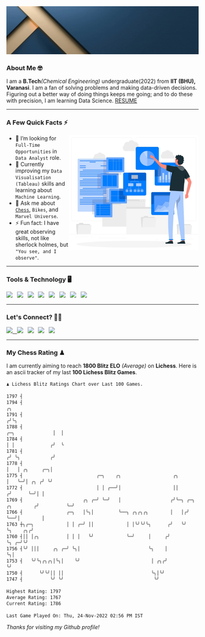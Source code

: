   <img src= "https://github.com/Laxman-Lakhan/Laxman-Lakhan/blob/master/Assets/Header.gif">

### About Me 🤓

I am a **B.Tech**_(Chemical Engineering)_ undergraduate(2022) from **IIT (BHU), Varanasi**. I am a fan of solving problems and making data-driven decisions. Figuring out a better way of doing things keeps me going; and to do these with precision, I am learning Data Science.
[RESUME](https://drive.google.com/file/d/1UIOoogRLj5eGQFQBkuvMmTISZVdl2Ok7/view?usp=sharing)

---

### A Few Quick Facts ⚡️
<img align="right" alt="Coding" width="340" src="https://github.com/Laxman-Lakhan/Laxman-Lakhan/blob/master/Assets/Data_Vector.jpg">   

- 🤝 I’m looking for `Full-Time Opportunities` in `Data Analyst` role.
- 📖 Currently improving my `Data Visualisation (Tableau)` skills and learning about `Machine Learning`.
- 💬 Ask me about [`Chess`](https://lichess.org/@/YourKingIsInDanger), `Bikes`, and `Marvel Universe`.
- ⚡️ Fun fact: I have great observing skills, not like sherlock holmes, but `"You see, and I observe"`.

---
### Tools & Technology 🖥

<img src="https://img.shields.io/badge/Python-white?logo=Python&logoColor=ColorName&style=ShieldStyle" /> &nbsp;
<img src="https://img.shields.io/badge/MySQL-white?logo=MySQL&logoColor=ColorName&style=ShieldStyle" /> &nbsp;
<img src="https://img.shields.io/badge/Tableau-white?logo=Tableau&logoColor=ColorName&style=ShieldStyle" /> &nbsp;
<img src="https://img.shields.io/badge/Excel-white?logo=Microsoft+Excel&logoColor=196F3D&style=ShieldStyle" /> &nbsp;
<img src="https://img.shields.io/badge/Jupyter-white?logo=Jupyter&logoColor=ColorName&style=ShieldStyle" /> &nbsp;
<img src="https://img.shields.io/badge/pandas-white?logo=Pandas&logoColor=000080&style=ShieldStyle" /> &nbsp;
<img src="https://img.shields.io/badge/numpy-white?logo=Numpy&logoColor=85C1E9&style=ShieldStyle" /> &nbsp;
<img src="https://img.shields.io/badge/scikit learn-white?logo=Scikit+Learn&logoColor=ColorName&style=ShieldStyle" /> &nbsp;



---

### Let's Connect? 🫳🏻

<a href="mailto:laxmansingh.lakhan@gmail.com"> <img src="https://img.icons8.com/fluent/48/000000/gmail.png" width="3.5%"/> &nbsp;
[<img src="https://img.icons8.com/color/48/000000/linkedin.png" width="3.5%"/>](https://www.linkedin.com/in/laxman-lakhan/)  &nbsp;
[<img src="https://img.icons8.com/fluent/48/000000/facebook-new.png" width="3.5%"/>](https://www.facebook.com/s.laxmanlakhan/)  &nbsp;
[<img src="https://img.icons8.com/fluent/48/000000/instagram-new.png" width="3.5%"/>](https://www.instagram.com/laxman.lakhan/)  &nbsp;
[<img src="https://img.icons8.com/color/48/000000/twitter.png" width="3.5%"/>](https://twitter.com/laxman__lakhan)  &nbsp;

 ---
  
### My Chess Rating ♟
  
I am currently aiming to reach **1800 Blitz ELO** *(Average)* on **Lichess**. Here is an ascii tracker of my last **100 Lichess Blitz Games**.

  ```
  ♟︎ 𝙻𝚒𝚌𝚑𝚎𝚜𝚜 𝙱𝚕𝚒𝚝𝚣 𝚁𝚊𝚝𝚒𝚗𝚐𝚜 𝙲𝚑𝚊𝚛𝚝 𝚘𝚟𝚎𝚛 𝙻𝚊𝚜𝚝 𝟷00 𝙶𝚊𝚖𝚎𝚜.
  
1797 ┤
1794 ┤                                                                                                ╭╮
1791 ┤                                                                                               ╭╯╰╮
1788 ┤                                                                              ╭─╮              │  │
1784 ┤                                                                              │ │             ╭╯  ╰
1781 ┤                                                                             ╭╯ ╰╮           ╭╯
1778 ┤                                                                             │   │ ╭╮     ╭─╮│
1775 ┤                           ╭─╮    ╭╮                   ╭╮                    │   ╰─╯│ ╭╮ ╭╯ ╰╯
1772 ┤                           │ │ ╭──╯│                   ││                   ╭╯      ╰─╯│ │
1769 ┤                      ╭╮ ╭─╯ ╰─╯   │                  ╭╯╰─╮ ╭─╮  ╭╮        ╭╯          ╰─╯
1766 ┤                ╭─╮   │╰╮│         ╰──╮ ╭╮╭╮╭╮        │   │╭╯ ╰──╯│        │
1763 ┼╮╭─╮            │ │ ╭─╯ ││            │ │╰╯╰╯╰╮      ╭╯   ╰╯      ╰╮    ╭╮╭╯
1760 ┤││ │╭╮          │ │ │   ╰╯            ╰─╯     │     ╭╯             ╰╮ ╭─╯╰╯
1756 ┤╰╯ │││     ╭╮ ╭─╯ ╰╮│                         ╰╮    │               ╰╮│
1753 ┤   ╰╯╰╮╭╮╭╮│╰╮│    ╰╯                          │ ╭╮╭╯                ╰╯
1750 ┤      ╰╯╰╯││ ││                                ╰╮│╰╯
1747 ┤          ╰╯ ╰╯                                 ╰╯ 

Highest Rating: 1797
Average Rating: 1767
Current Rating: 1786 

Last Game Played On: Thu, 24-Nov-2022 02:56 PM IST
  ```
  
  
*Thanks for visiting my Github profile!*
